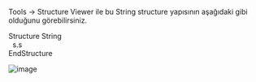 Tools -> Structure Viewer ile bu String structure yapısının aşağıdaki gibi olduğunu görebilirsiniz.<br>

Structure String<br>
&nbsp;&nbsp;s.s<br>
EndStructure

![image](https://github.com/user-attachments/assets/96f5512d-db18-4277-a164-549ade406421)

